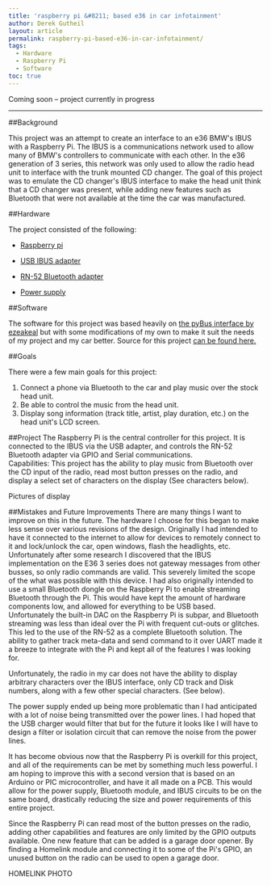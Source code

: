 ```yaml
--- 
title: 'raspberry pi &#8211; based e36 in car infotainment' 
author: Derek Gutheil 
layout: article 
permalink: raspberry-pi-based-e36-in-car-infotainment/ 
tags: 
  - Hardware 
  - Raspberry Pi 
  - Software 
toc: true 
--- 
```

Coming soon &#8211; project currently in progress 
 
 
***** 
 
 
##Background 
 
 
This project was an attempt to create an interface to an e36 BMW's IBUS with a Raspberry Pi. The IBUS is a communications network used to allow many of BMW's controllers to communicate with each other. In the e36 generation of 3 series, this network was only used to allow the radio head unit to interface with the trunk mounted CD changer. The goal of this project was to emulate the CD changer's IBUS interface to make the head unit think that a CD changer was present, while adding new features such as Bluetooth that were not available at the time the car was manufactured. 
 
 
##Hardware 
 
 
The project consisted of the following: 
 
 
+ [Raspberry pi][1] 
 
 
+ [USB IBUS adapter][2] 
 
 
+ [RN-52 Bluetooth adapter][3] 
 
 
+ [Power supply][5] 
 
 
##Software 
 
 
The software for this project was based heavily on [the pyBus interface by ezeakeal][6] but with some modifications of my own to make it suit the needs of my project and my car better. Source for this project [can be found here.][7]  
 
 
##Goals 
 
 
There were a few main goals for this project: 
 
 
1. Connect a phone via Bluetooth to the car and play music over the stock head unit. 
2. Be able to control the music from the head unit. 
3. Display song information (track title, artist, play duration, etc.) on the head unit's LCD screen. 
 
 
##Project 
The Raspberry Pi is the central controller for this project. It is connected to the IBUS via the USB adapter, and controls the RN-52 Bluetooth adapter via GPIO and Serial communications.  
Capabilities: 
This project has the ability to play music from Bluetooth over the CD input of the radio, read most button presses on the radio, and display a select set of characters on the display (See characters below).  
 
 
Pictures of display 
 
 
 
##Mistakes and Future Improvements 
There are many things I want to improve on this in the future. The hardware I choose for this began to make less sense over various revisions of the design. Originally I had intended to have it connected to the internet to allow for devices to remotely connect to it and lock/unlock the car, open windows, flash the headlights, etc. Unfortunately after some research I discovered that the IBUS implementation on the E36 3 series does not gateway messages from other busses, so only radio commands are valid. This severely limited the scope of the what was possible with this device. I had also originally intended to use a small Bluetooth dongle on the Raspberry Pi to enable streaming Bluetooth through the Pi. This would have kept the amount of hardware components low, and allowed for everything to be USB based. Unfortunately the built-in DAC on the Raspberry Pi is subpar, and Bluetooth streaming was less than ideal over the Pi with frequent cut-outs or glitches. This led to the use of the RN-52 as a complete Bluetooth solution. The ability to gather track meta-data and send command to it over UART made it a breeze to integrate with the Pi and kept all of the features I was looking for. 
 
Unfortunately, the radio in my car does not have the ability to display arbitrary characters over the IBUS interface, only CD track and Disk numbers, along with a few other special characters. (See below).  
 
 
The power supply ended up being more problematic than I had anticipated with a lot of noise being transmitted over the power lines. I had hoped that the USB charger would filter that but for the future it looks like I will have to design a filter or isolation circuit that can remove the noise from the power lines. 
 
It has become obvious now that the Raspberry Pi is overkill for this project, and all of the requirements can be met by something much less powerful. I am hoping to improve this with a second version that is based on an Arduino or PIC microcontroller, and have it all made on a PCB. This would allow for the power supply, Bluetooth module, and IBUS circuits to be on the same board, drastically reducing the size and power requirements of this entire project. 
 
Since the Raspberry Pi can read most of the button presses on the radio, adding other capabilities and features are only limited by the GPIO outputs available. One new feature that can be added is a garage door opener. By finding a Homelink module and connecting it to some of the Pi's GPIO, an unused button on the radio can be used to open a garage door.  
 
HOMELINK PHOTO 
 
 
 
 
[1]: http://www.raspberrypi.org/products/ 
[2]: http://www.reslers.de/IBUS/ 
[3]: www.microchip.com/rn52 
[4]: https://www.freedompop.com/devices/freedom-stick-bolt 
[5]: http://www.aukey.com/product/24w-dual-port-usb-car-charger-aipower-black 
[6]: https://github.com/ezeakeal/pyBus 
[7]: https://bitbucket.org/dgutheil/python-ibus-interface 
 
